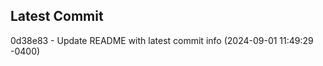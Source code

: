 
## Latest Commit
0d38e83 - Update README with latest commit info (2024-09-01 11:49:29 -0400) <Yunxi-Zhou>
